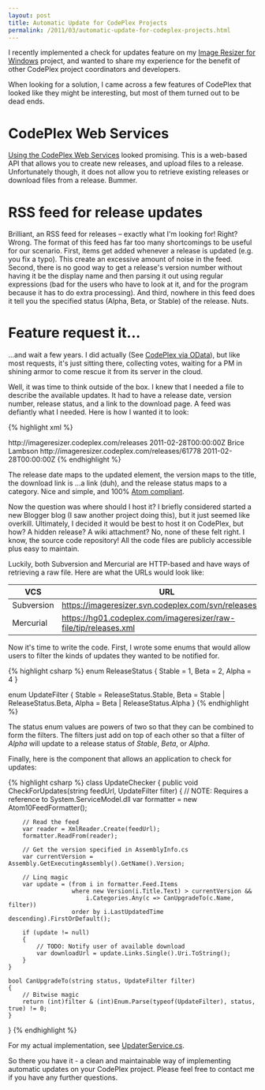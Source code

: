 ```yaml
---
layout: post
title: Automatic Update for CodePlex Projects
permalink: /2011/03/automatic-update-for-codeplex-projects.html
---
```


I recently implemented a check for updates feature on my [Image Resizer for Windows][1] project, and wanted to share my
experience for the benefit of other CodePlex project coordinators and developers.

When looking for a solution, I came across a few features of CodePlex that looked like they might be interesting, but
most of them turned out to be dead ends.

CodePlex Web Services
=====================
[Using the CodePlex Web Services][2] looked promising. This is a web-based API that allows you to create new releases,
and upload files to a release. Unfortunately though, it does not allow you to retrieve existing releases or download
files from a release. Bummer.

RSS feed for release updates
============================
Brilliant, an RSS feed for releases – exactly what I'm looking for! Right? Wrong. The format of this feed has far too
many shortcomings to be useful for our scenario. First, items get added whenever a release is updated (e.g. you fix a
typo). This create an excessive amount of noise in the feed. Second, there is no good way to get a release's version
number without having it be the display name and then parsing it out using regular expressions (bad for the users who
have to look at it, and for the program because it has to do extra processing). And third, nowhere in this feed does it
tell you the specified status (Alpha, Beta, or Stable) of the release. Nuts.

Feature request it...
=====================
...and wait a few years. I did actually (See [CodePlex via OData][3]), but like most requests, it's just sitting there,
collecting votes, waiting for a PM in shining armor to come rescue it from its server in the cloud.

Well, it was time to think outside of the box. I knew that I needed a file to describe the available updates. It had to
have a release date, version number, release status, and a link to the download page. A feed was defiantly what I
needed. Here is how I wanted it to look:

{% highlight xml %}
<?xml version="1.0" encoding="utf-8"?>
<feed xmlns="http://www.w3.org/2005/Atom">
  <title type="text">Image Resizer for Windows</title>
  <id>http://imageresizer.codeplex.com/releases</id>
  <updated>2011-02-28T00:00:00Z</updated>
  <author>
    <name>Brice Lambson</name>
  </author>
  <entry>
    <id>http://imageresizer.codeplex.com/releases/61778</id>
    <title type="text">3.0.0.0</title>
    <updated>2011-02-28T00:00:00Z</updated>
    <link href="http://imageresizer.codeplex.com/releases/view/61778" />
    <category term="Alpha" />
  </entry>
</feed>
{% endhighlight %}

The release date maps to the updated element, the version maps to the title, the download link is ...a link (duh), and
the release status maps to a category. Nice and simple, and 100% [Atom compliant][4].

Now the question was where should I host it? I briefly considered started a new Blogger blog (I saw another project
doing this), but it just seemed like overkill. Ultimately, I decided it would be best to host it on CodePlex, but how? A
hidden release? A wiki attachment? No, none of these felt right. I know, the source code repository! All the code files
are publicly accessible plus easy to maintain.

Luckily, both Subversion and Mercurial are HTTP-based and have ways of retrieving a raw file. Here are what the URLs
would look like:

| VCS        | URL                                                              |
| ---------- | ---------------------------------------------------------------- |
| Subversion | https://imageresizer.svn.codeplex.com/svn/releases.xml           |
| Mercurial  | https://hg01.codeplex.com/imageresizer/raw-file/tip/releases.xml |

Now it's time to write the code. First, I wrote some enums that would allow users to filter the kinds of updates they
wanted to be notified for.

{% highlight csharp %}
enum ReleaseStatus
{
    Stable = 1,
    Beta = 2,
    Alpha = 4
}

enum UpdateFilter
{
    Stable = ReleaseStatus.Stable,
    Beta = Stable | ReleaseStatus.Beta,
    Alpha = Beta | ReleaseStatus.Alpha
}
{% endhighlight %}

The status enum values are powers of two so that they can be combined to form the filters. The filters just add on top
of each other so that a filter of *Alpha* will update to a release status of *Stable*, *Beta*, or *Alpha*.

Finally, here is the component that allows an application to check for updates:

{% highlight csharp %}
class UpdateChecker
{
    public void CheckForUpdates(string feedUrl, UpdateFilter filter)
    {
        // NOTE: Requires a reference to System.ServiceModel.dll
        var formatter = new Atom10FeedFormatter();

        // Read the feed
        var reader = XmlReader.Create(feedUrl);
        formatter.ReadFrom(reader);

        // Get the version specified in AssemblyInfo.cs
        var currentVersion = Assembly.GetExecutingAssembly().GetName().Version;

        // Linq magic
        var update = (from i in formatter.Feed.Items
                      where new Version(i.Title.Text) > currentVersion &&
                          i.Categories.Any(c => CanUpgradeTo(c.Name, filter))
                      order by i.LastUpdatedTime descending).FirstOrDefault();

        if (update != null)
        {
            // TODO: Notify user of available download
            var downloadUrl = update.Links.Single().Uri.ToString();
        }
    }

    bool CanUpgradeTo(string status, UpdateFilter filter)
    {
        // Bitwise magic
        return (int)filter & (int)Enum.Parse(typeof(UpdateFilter), status, true) != 0;
    }
}
{% endhighlight %}

For my actual implementation, see [UpdaterService.cs][5].

So there you have it - a clean and maintainable way of implementing automatic updates on your CodePlex project. Please
feel free to contact me if you have any further questions.


  [1]: http://imageresizer.codeplex.com
  [2]: http://codeplex.codeplex.com/wikipage?title=CodePlexWebServices
  [3]: http://codeplex.codeplex.com/workitem/25424
  [4]: http://www.atomenabled.org/developers/syndication/atom-format-spec.php
  [5]: http://imageresizer.codeplex.com/SourceControl/changeset/view/63279#1142619
